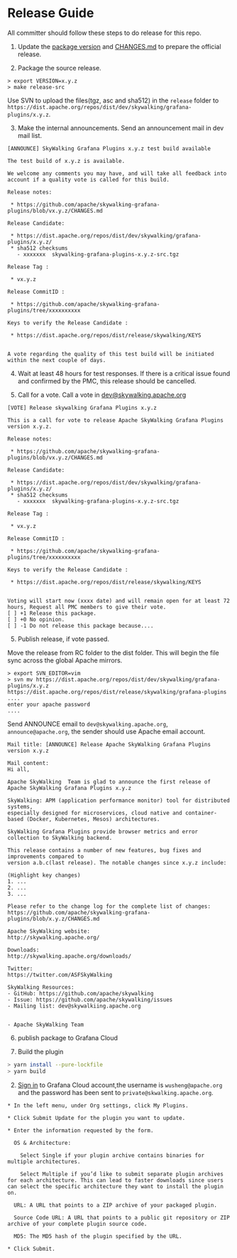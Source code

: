 # Release Guide
All committer should follow these steps to do release for this repo.

1. Update the [package version](package.json) and [CHANGES.md](CHANGES.md) to prepare the official release.

2. Package the source release.

```shell
> export VERSION=x.y.z
> make release-src
```

Use SVN to upload the files(tgz, asc and sha512) in the `release` folder to `https://dist.apache.org/repos/dist/dev/skywalking/grafana-plugins/x.y.z`.

3. Make the internal announcements. Send an announcement mail in dev mail list.

```
[ANNOUNCE] SkyWalking Grafana Plugins x.y.z test build available

The test build of x.y.z is available.

We welcome any comments you may have, and will take all feedback into
account if a quality vote is called for this build.

Release notes:

 * https://github.com/apache/skywalking-grafana-plugins/blob/vx.y.z/CHANGES.md

Release Candidate:

 * https://dist.apache.org/repos/dist/dev/skywalking/grafana-plugins/x.y.z/
 * sha512 checksums
   - xxxxxxx  skywalking-grafana-plugins-x.y.z-src.tgz

Release Tag :

 * vx.y.z

Release CommitID :

 * https://github.com/apache/skywalking-grafana-plugins/tree/xxxxxxxxxx

Keys to verify the Release Candidate :

 * https://dist.apache.org/repos/dist/release/skywalking/KEYS


A vote regarding the quality of this test build will be initiated
within the next couple of days.
```

4. Wait at least 48 hours for test responses. If there is a critical issue found and confirmed by the PMC, this release should be cancelled.

5. Call for a vote. Call a vote in dev@skywalking.apache.org

```
[VOTE] Release skywalking Grafana Plugins x.y.z

This is a call for vote to release Apache SkyWalking Grafana Plugins version x.y.z.

Release notes:

 * https://github.com/apache/skywalking-grafana-plugins/blob/vx.y.z/CHANGES.md

Release Candidate:

 * https://dist.apache.org/repos/dist/dev/skywalking/grafana-plugins/x.y.z/
 * sha512 checksums
   - xxxxxxx  skywalking-grafana-plugins-x.y.z-src.tgz

Release Tag :

 * vx.y.z

Release CommitID :

 * https://github.com/apache/skywalking-grafana-plugins/tree/xxxxxxxxxx

Keys to verify the Release Candidate :

 * https://dist.apache.org/repos/dist/release/skywalking/KEYS


Voting will start now (xxxx date) and will remain open for at least 72 hours, Request all PMC members to give their vote.
[ ] +1 Release this package.
[ ] +0 No opinion.
[ ] -1 Do not release this package because....

```

5. Publish release, if vote passed.

Move the release from RC folder to the dist folder. This will begin the file sync across the global Apache mirrors.
```
> export SVN_EDITOR=vim
> svn mv https://dist.apache.org/repos/dist/dev/skywalking/grafana-plugins/x.y.z https://dist.apache.org/repos/dist/release/skywalking/grafana-plugins
....
enter your apache password
....
```

Send ANNOUNCE email to `dev@skywalking.apache.org`, `announce@apache.org`, the sender should use Apache email account.
```
Mail title: [ANNOUNCE] Release Apache SkyWalking Grafana Plugins version x.y.z

Mail content:
Hi all,

Apache SkyWalking  Team is glad to announce the first release of Apache SkyWalking Grafana Plugins x.y.z

SkyWalking: APM (application performance monitor) tool for distributed systems,
especially designed for microservices, cloud native and container-based (Docker, Kubernetes, Mesos) architectures.

SkyWalking Grafana Plugins provide browser metrics and error collection to SkyWalking backend.

This release contains a number of new features, bug fixes and improvements compared to
version a.b.c(last release). The notable changes since x.y.z include:

(Highlight key changes)
1. ...
2. ...
3. ...

Please refer to the change log for the complete list of changes:
https://github.com/apache/skywalking-grafana-plugins/blob/x.y.z/CHANGES.md

Apache SkyWalking website:
http://skywalking.apache.org/

Downloads:
http://skywalking.apache.org/downloads/

Twitter:
https://twitter.com/ASFSkyWalking

SkyWalking Resources:
- GitHub: https://github.com/apache/skywalking
- Issue: https://github.com/apache/skywalking/issues
- Mailing list: dev@skywalkiing.apache.org


- Apache SkyWalking Team
```

6. publish package to Grafana Cloud

  1. Build the plugin

  ```bash
  > yarn install --pure-lockfile
  > yarn build
  ```

  2. [Sign in](https://grafana.com/auth/sign-in) to Grafana Cloud account,the username is `wusheng@apache.org` and the password has been sent to `private@skwalking.apache.org`.

    * In the left menu, under Org settings, click My Plugins.

    * Click Submit Update for the plugin you want to update.

    * Enter the information requested by the form.

      OS & Architecture:

        Select Single if your plugin archive contains binaries for multiple architectures.

        Select Multiple if you’d like to submit separate plugin archives for each architecture. This can lead to faster downloads since users can select the specific architecture they want to install the plugin on.

      URL: A URL that points to a ZIP archive of your packaged plugin.

      Source Code URL: A URL that points to a public git repository or ZIP archive of your complete plugin source code.

      MD5: The MD5 hash of the plugin specified by the URL.

    * Click Submit.
